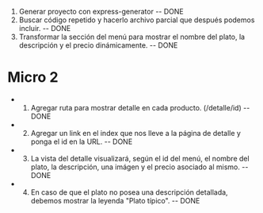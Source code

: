 1. Generar proyecto con express-generator -- DONE
2. Buscar código repetido y hacerlo archivo parcial que después podemos incluir. -- DONE
3. Transformar la sección del menú para mostrar el nombre del plato, la descripción y el precio dinámicamente. -- DONE

# Micro 2

- 1. Agregar ruta para mostrar detalle en cada producto. (/detalle/id) -- DONE
- 2. Agregar un link en el index que nos lleve a la página de detalle y ponga el id en la URL. -- DONE
- 3. La vista del detalle visualizará, según el id del menú, el nombre del plato, la descripción, una imágen y el precio asociado al mismo. -- DONE
- 4. En caso de que el plato no posea una descripción detallada, debemos mostrar la leyenda "Plato típico". -- DONE